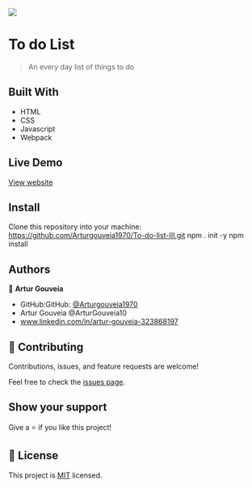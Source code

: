 ![](https://img.shields.io/badge/Microverse-blueviolet)

# To do List

> An every day list of things to do

## Built With

- HTML
- CSS
- Javascript
- Webpack

## Live Demo

[View website](https://arturgouveia1970.github.io/To-do-list-III/)

## Install

Clone this repository into your machine:
https://github.com/Arturgouveia1970/To-do-list-III.git
npm . init -y
npm install

## Authors

👤 **Artur Gouveia**

- GitHub:GitHub: [@Arturgouveia1970](https://github.com/Arturgouveia1970)
- Artur Gouveia @ArturGouveia10
- www.linkedin.com/in/artur-gouveia-323868197

## 🤝 Contributing

Contributions, issues, and feature requests are welcome!

Feel free to check the [issues page](../../issues/).

## Show your support

Give a ⭐️ if you like this project!

## 📝 License

This project is [MIT](./MIT.md) licensed.
